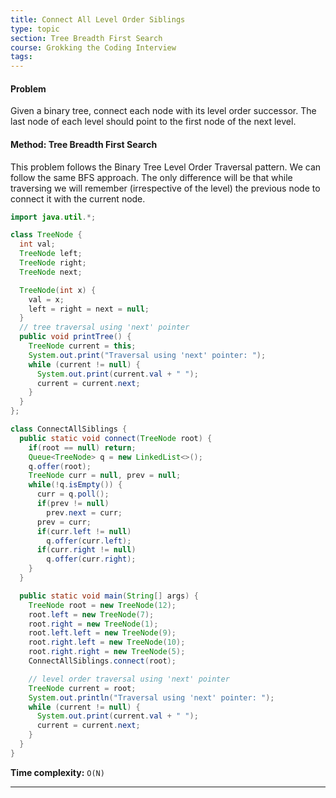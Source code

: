 ```yaml
---
title: Connect All Level Order Siblings
type: topic
section: Tree Breadth First Search
course: Grokking the Coding Interview
tags:
---
```

#### Problem
Given a binary tree, connect each node with its level order successor. The last node of each level should point to the first node of the next level.

#### Method: Tree Breadth First Search
This problem follows the Binary Tree Level Order Traversal pattern. We can follow the same BFS approach. The only difference will be that while traversing we will remember (irrespective of the level) the previous node to connect it with the current node.
```java
import java.util.*;

class TreeNode {
  int val;
  TreeNode left;
  TreeNode right;
  TreeNode next;

  TreeNode(int x) {
    val = x;
    left = right = next = null;
  }
  // tree traversal using 'next' pointer
  public void printTree() {
    TreeNode current = this;
    System.out.print("Traversal using 'next' pointer: ");
    while (current != null) {
      System.out.print(current.val + " ");
      current = current.next;
    }
  }
};

class ConnectAllSiblings {
  public static void connect(TreeNode root) {
    if(root == null) return;
    Queue<TreeNode> q = new LinkedList<>();
    q.offer(root);
    TreeNode curr = null, prev = null;
    while(!q.isEmpty()) {
      curr = q.poll();
      if(prev != null)
        prev.next = curr;
      prev = curr;
      if(curr.left != null)
        q.offer(curr.left);
      if(curr.right != null)
        q.offer(curr.right);
    }
  }

  public static void main(String[] args) {
    TreeNode root = new TreeNode(12);
    root.left = new TreeNode(7);
    root.right = new TreeNode(1);
    root.left.left = new TreeNode(9);
    root.right.left = new TreeNode(10);
    root.right.right = new TreeNode(5);
    ConnectAllSiblings.connect(root);

    // level order traversal using 'next' pointer
    TreeNode current = root;
    System.out.println("Traversal using 'next' pointer: ");
    while (current != null) {
      System.out.print(current.val + " ");
      current = current.next;
    }
  }
}
```
**Time complexity:** `O(N)`


---
